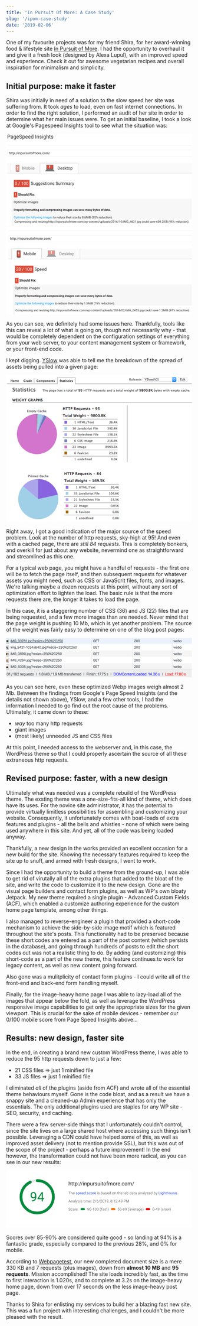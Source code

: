 ```yaml
---
title: 'In Pursuit Of More: A Case Study'
slug: '/ipom-case-study'
date: '2019-02-06'
---
```


One of my favourite projects was for my friend Shira, for her award-winning food & lifestyle site [In Pursuit of More](http://inpursuitofmore.com/). I had the opportunity to overhaul it and give it a fresh look (designed by Alexa Lupul), with an improved speed and experience. Check it out for awesome vegetarian recipes and overall inspiration for minimalism and simplicity.

## Initial purpose: make it faster

Shira was initially in need of a solution to the slow speed her site was suffering from. It took _ages_ to load, even on fast internet connections. In order to find the right solution, I performed an audit of her site in order to determine what her main issues were. To get an initial baseline, I took a look at Google's Pagespeed Insights tool to see what the situation was:

![google page speed desktop](images/psi-desktop.png)
![google page speed mobile](images/psi-mobile.png)

As you can see, we definitely had some issues here. Thankfully, tools like this can reveal a lot of what is going on, though not necessarily why - that would be completely dependent on the configuration settings of everything from your web server, to your content management system or framework, or your front-end code.

I kept digging. [YSlow](http://yslow.org/) was able to tell me the breakdown of the spread of assets being pulled into a given page:

![yslow chart](images/yslow.png)

Right away, I got a good indication of the major source of the speed problem. Look at the number of http requests, sky-high at 95!  And even with a cached page, there are _still 84 requests_.  This is completely bonkers, and overkill for just about any website, nevermind one as straightforward and streamlined as this one.

For a typical web page, you might have a handful of requests - the first one will be to fetch the page itself, and then subsequent requests for whatever assets you might need, such as CSS or JavaScrit files, fonts, and images. We're talking maybe a dozen requests at this point, without any sort of optimization effort to lighten the load. The basic rule is that the more requests there are, the longer it takes to load the page.

In this case, it is a staggering number of CSS (36) and JS (22) files that are being requested, and a few more images than are needed. Never mind that the page weight is pushing 10 Mb, which is yet another problem. The source of the weight was fairly easy to determine on one of the blog post pages:

![yslow chart](images/network.png)

As you can see here, even these optimized Webp images weigh almost 2 Mb. Between the findings from Google's Page Speed Insights (and the details not shown above), YSlow, and a few other tools, I had the information I needed to go find out the root cause of the problems. Ultimately, it came down to these:

* _way_ too many http requests
* giant images
* (most likely) unneeded JS and CSS files

At this point, I needed access to the webserver and, in this case, the WordPress theme so that I could properly ascertain the source of all these extraneous http requests.

## Revised purpose: faster, with a new design

Ultimately what was needed was a complete rebuild of the WordPress theme. The exsting theme was a one-size-fits-all kind of theme, which does have its uses. For the novice site administrator, it has the potential to provide virtually limitless possibilities for assembling and customizing your website. Consequently, it unfortunately comes with boat-loads of extra features and plugins - all the bells and whistles - none of which were being used anywhere in this site. And yet, all of the code was being loaded anyway.

Thankfully, a new design in the works provided an excellent occasion for a new build for the site. Knowing the necessary features required to keep the site up to snuff, and armed with fresh designs, I went to work.

Since I had the opportunity to build a theme from the ground-up, I was able to get rid of virutally all of the extra plugins that added to the bloat of the site, and write the code to customize it to the new design.  Gone are the visual page builders and contact form plugins, as well as WP's own bloaty Jetpack. My new theme required a single plugin - Advanced Custom Fields (ACF), which enabled a customize authoring experience for the custom home page template, among other things.

I also managed to reverse-engineer a plugin that provided a short-code mechanism to achieve the side-by-side image motif which is featured throughout the site's posts. This functionality had to be preserved because these short codes are entered as a part of the post content (which persists in the database), and going through hundreds of posts to edit the short codes out was not a realistic thing to do. By adding (and customizing) this short-code as a part of the new theme, this feature continues to work for legacy content, as well as new content going forward.

Also gone was a mulitplicity of contact form plugins - I could write all of the front-end and back-end form handling myself.

Finally, for the image-heavy home page I was able to lazy-load all of the images that appear below the fold, as well as leverage the WordPress responsive image capabilities to get only the appropriate sizes for the given viewport. This is crucial for the sake of mobile devices - remember our 0/100 mobile score from Page Speed Insights above...

## Results: new design, faster site

In the end, in creating a brand new custom WordPress theme, I was able to reduce the 95 http requests down to just a few:
* 21 CSS files => just 1 minified file
* 33 JS files => just 1 minified file

I eliminated _all_ of the plugins (aside from ACF) and wrote all of the essential theme behaviours myself. Gone is the code bloat, and as a result we have a snappy site and a cleaned-up Admin experience that has only the essentials. The only additional plugins used are staples for any WP site - SEO, security, and caching.

There were a few server-side things that I unfortunately couldn't control, since the site lives on a large shared host where accessing such things isn't possible. Leveraging a CDN could have helped some of this, as well as improved asset delivery (not to mention provide SSL), but this was out of the scope of the project - perhaps a future improvement! In the end however, the transformation could not have been more radical, as you can see in our new results:

![new updated google page speed score: 94%](images/after.png)

Scores over 85-90% are considered quite good - so landing at 94% is a fantastic grade, especially compared to the previous 28%, and 0% for mobile.

According to [Webpagetest](https://www.webpagetest.org), our new completed document size is a mere 330 KB and 7 requests (plus images), down from **almost 10 MB** and **95 requests**.  Mission accomplished!  The site loads incredibly fast, as the time to first interaction is 1.020s, and to complete at 3.2s on the image-heavy home page, down from over 17 seconds on the less image-heavy post page.

Thanks to Shira for enlisting my services to build her a blazing fast new site. This was a fun project with interesting challenges, and I couldn't be more pleased with the result.




